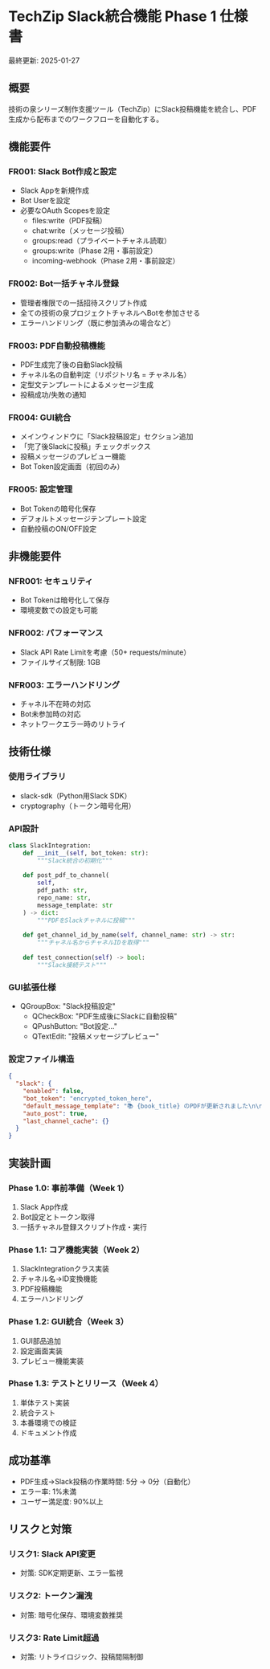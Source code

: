 # TechZip Slack統合機能 Phase 1 仕様書

最終更新: 2025-01-27

## 概要

技術の泉シリーズ制作支援ツール（TechZip）にSlack投稿機能を統合し、PDF生成から配布までのワークフローを自動化する。

## 機能要件

### FR001: Slack Bot作成と設定
- Slack Appを新規作成
- Bot Userを設定
- 必要なOAuth Scopesを設定
  - files:write（PDF投稿）
  - chat:write（メッセージ投稿）
  - groups:read（プライベートチャネル読取）
  - groups:write（Phase 2用・事前設定）
  - incoming-webhook（Phase 2用・事前設定）

### FR002: Bot一括チャネル登録
- 管理者権限での一括招待スクリプト作成
- 全ての技術の泉プロジェクトチャネルへBotを参加させる
- エラーハンドリング（既に参加済みの場合など）

### FR003: PDF自動投稿機能
- PDF生成完了後の自動Slack投稿
- チャネル名の自動判定（リポジトリ名 = チャネル名）
- 定型文テンプレートによるメッセージ生成
- 投稿成功/失敗の通知

### FR004: GUI統合
- メインウィンドウに「Slack投稿設定」セクション追加
- 「完了後Slackに投稿」チェックボックス
- 投稿メッセージのプレビュー機能
- Bot Token設定画面（初回のみ）

### FR005: 設定管理
- Bot Tokenの暗号化保存
- デフォルトメッセージテンプレート設定
- 自動投稿のON/OFF設定

## 非機能要件

### NFR001: セキュリティ
- Bot Tokenは暗号化して保存
- 環境変数での設定も可能

### NFR002: パフォーマンス
- Slack API Rate Limitを考慮（50+ requests/minute）
- ファイルサイズ制限: 1GB

### NFR003: エラーハンドリング
- チャネル不在時の対応
- Bot未参加時の対応
- ネットワークエラー時のリトライ

## 技術仕様

### 使用ライブラリ
- slack-sdk（Python用Slack SDK）
- cryptography（トークン暗号化用）

### API設計
```python
class SlackIntegration:
    def __init__(self, bot_token: str):
        """Slack統合の初期化"""
        
    def post_pdf_to_channel(
        self,
        pdf_path: str,
        repo_name: str,
        message_template: str
    ) -> dict:
        """PDFをSlackチャネルに投稿"""
        
    def get_channel_id_by_name(self, channel_name: str) -> str:
        """チャネル名からチャネルIDを取得"""
        
    def test_connection(self) -> bool:
        """Slack接続テスト"""
```

### GUI拡張仕様
- QGroupBox: "Slack投稿設定"
  - QCheckBox: "PDF生成後にSlackに自動投稿"
  - QPushButton: "Bot設定..."
  - QTextEdit: "投稿メッセージプレビュー"

### 設定ファイル構造
```json
{
  "slack": {
    "enabled": false,
    "bot_token": "encrypted_token_here",
    "default_message_template": "📚 {book_title} のPDFが更新されました\n\n作成日時: {timestamp}\nリポジトリ: {repo_name}",
    "auto_post": true,
    "last_channel_cache": {}
  }
}
```

## 実装計画

### Phase 1.0: 事前準備（Week 1）
1. Slack App作成
2. Bot設定とトークン取得
3. 一括チャネル登録スクリプト作成・実行

### Phase 1.1: コア機能実装（Week 2）
1. SlackIntegrationクラス実装
2. チャネル名→ID変換機能
3. PDF投稿機能
4. エラーハンドリング

### Phase 1.2: GUI統合（Week 3）
1. GUI部品追加
2. 設定画面実装
3. プレビュー機能実装

### Phase 1.3: テストとリリース（Week 4）
1. 単体テスト実装
2. 統合テスト
3. 本番環境での検証
4. ドキュメント作成

## 成功基準

- PDF生成→Slack投稿の作業時間: 5分 → 0分（自動化）
- エラー率: 1%未満
- ユーザー満足度: 90%以上

## リスクと対策

### リスク1: Slack API変更
- 対策: SDK定期更新、エラー監視

### リスク2: トークン漏洩
- 対策: 暗号化保存、環境変数推奨

### リスク3: Rate Limit超過
- 対策: リトライロジック、投稿間隔制御